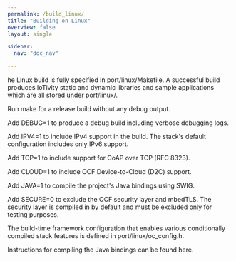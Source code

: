```yaml
---
permalink: /build_linux/
title: "Building on Linux"
overview: false
layout: single

sidebar:
  nav: "doc_nav"

---
```


he Linux build is fully specified in <iotivity-root>port/linux/Makefile. 
A successful build produces IoTivity static and dynamic libraries and sample applications which are all stored under <iotivity-root>port/linux/.

Run make for a release build without any debug output.

Add DEBUG=1 to produce a debug build including verbose debugging logs.

Add IPV4=1 to include IPv4 support in the build. The stack's default configuration includes only IPv6 support.

Add TCP=1 to include support for CoAP over TCP (RFC 8323).

Add CLOUD=1 to include OCF Device-to-Cloud (D2C) support.

Add JAVA=1 to compile the project's Java bindings using SWIG.

Add SECURE=0 to exclude the OCF security layer and mbedTLS. The security layer is compiled in by default and must be excluded only for testing purposes.

The build-time framework configuration that enables various conditionally compiled stack features is defined in <iotivity-root>port/linux/oc_config.h.

Instructions for compiling the Java bindings can be found here.